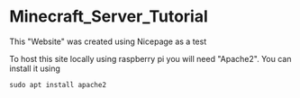 # Minecraft_Server_Tutorial

This "Website" was created using Nicepage as a test

To host this site locally using raspberry pi you will need "Apache2". You can install it using
```
sudo apt install apache2
```
